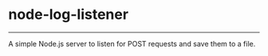 # node-log-listener
-----------------------

A simple Node.js server to listen for POST requests and save them to a file.
